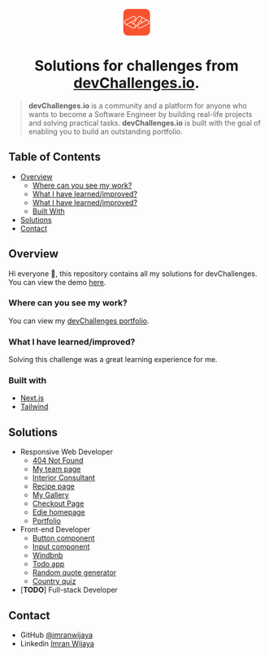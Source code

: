 <div align="center">
  
  ![icon](https://raw.githubusercontent.com/imranwijaya/devchallenges/main/src/app/icon.png)

</div>

<div align="center"><h1>Solutions for challenges from <a href="http://devchallenges.io">devChallenges.io</a>.</h1></div>

> **devChallenges.io** is a community and a platform for anyone who wants to become a Software Engineer by building real-life projects and solving practical tasks. **devChallenges.io** is built with the goal of enabling you to build an outstanding portfolio.

## Table of Contents

- [Overview](#overview)
  - [Where can you see my work?](#where-can-you-see-my-work)
  - [What I have learned/improved?](#where-can-you-see-my-work)
  - [What I have learned/improved?](#what-i-have-learnedimproved)
  - [Built With](#built-with)
- [Solutions](#solutions)
- [Contact](#contact)

## Overview

Hi everyone 👋, this repository contains all my solutions for devChallenges. You can view the demo [here](https://devchallenges-solutions.vercel.app/).

### Where can you see my work?

You can view my [devChallenges portfolio](https://devchallenges.io/portfolio/imranwijaya).

### What I have learned/improved?

Solving this challenge was a great learning experience for me.

### Built with

- [Next.js](https://nextjs.org/)
- [Tailwind](https://tailwindcss.com/)

## Solutions

- Responsive Web Developer
  - [404 Not Found](https://github.com/imranwijaya/devchallenges/tree/main/src/app/responsive-web-developer/404-not-found)
  - [My team page](https://github.com/imranwijaya/devchallenges/tree/main/src/app/responsive-web-developer/my-team-page)
  - [Interior Consultant](https://github.com/imranwijaya/devchallenges/tree/main/src/app/responsive-web-developer/interior-consultant)
  - [Recipe page](https://github.com/imranwijaya/devchallenges/tree/main/src/app/responsive-web-developer/recipe-page)
  - [My Gallery](https://github.com/imranwijaya/devchallenges/tree/main/src/app/responsive-web-developer/my-gallery)
  - [Checkout Page](https://github.com/imranwijaya/devchallenges/tree/main/src/app/responsive-web-developer/checkout-page)
  - [Edie homepage](https://github.com/imranwijaya/devchallenges/tree/main/src/app/responsive-web-developer/edie-homepage)
  - [Portfolio](https://github.com/imranwijaya/devchallenges/tree/main/src/app/responsive-web-developer/portfolio)
- Front-end Developer
  - [Button component](https://github.com/imranwijaya/devchallenges/tree/main/src/app/front-end-developer/button-component)
  - [Input component](https://github.com/imranwijaya/devchallenges/tree/main/src/app/front-end-developer/input-component)
  - [Windbnb](https://github.com/imranwijaya/devchallenges/tree/main/src/app/front-end-developer/windbnb)
  - [Todo app](https://github.com/imranwijaya/devchallenges/tree/main/src/app/front-end-developer/todo-app)
  - [Random quote generator](https://github.com/imranwijaya/devchallenges/tree/main/src/app/front-end-developer/random-quote-generator)
  - [Country quiz](https://github.com/imranwijaya/devchallenges/tree/main/src/app/front-end-developer/country-quiz)
- [**TODO**] Full-stack Developer

## Contact

- GitHub [@imranwijaya](https://github.com/imranwijaya)
- Linkedin [Imran Wijaya](https://www.linkedin.com/in/imranwijaya)
